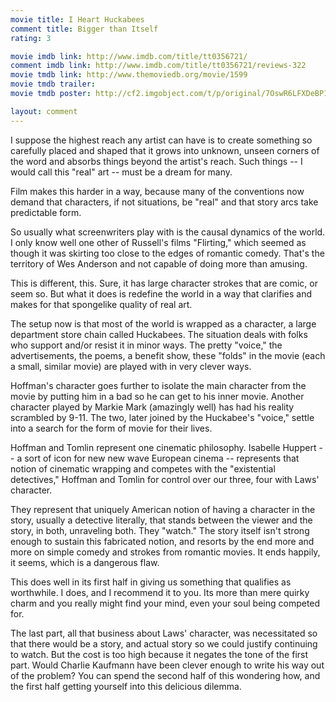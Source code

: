 ```yaml
---
movie title: I Heart Huckabees
comment title: Bigger than Itself
rating: 3

movie imdb link: http://www.imdb.com/title/tt0356721/
comment imdb link: http://www.imdb.com/title/tt0356721/reviews-322
movie tmdb link: http://www.themoviedb.org/movie/1599
movie tmdb trailer: 
movie tmdb poster: http://cf2.imgobject.com/t/p/original/7OswR6LFXDeBP16vREJQFTbQWS4.jpg

layout: comment
---
```


I suppose the highest reach any artist can have is to create something so carefully placed and shaped that it grows into unknown, unseen corners of the word and absorbs things beyond the artist's reach. Such things -- I would call this "real" art -- must be a dream for many.

Film makes this harder in a way, because many of the conventions now demand that characters, if not situations, be "real" and that story arcs take predictable form.

So usually what screenwriters play with is the causal dynamics of the world. I only know well one other of Russell's films "Flirting," which seemed as though it was skirting too close to the edges of romantic comedy. That's the territory of Wes Anderson and not capable of doing more than amusing.

This is different, this. Sure, it has large character strokes that are comic, or seem so. But what it does is redefine the world in a way that clarifies and makes for that spongelike quality of real art.

The setup now is that most of the world is wrapped as a character, a large department store chain called Huckabees. The situation deals with folks who support and/or resist it in minor ways. The pretty "voice," the advertisements, the poems, a benefit show, these "folds" in the movie (each a small, similar movie) are played with in very clever ways.

Hoffman's character goes further to isolate the main character from the movie by putting him in a bad so he can get to his inner movie. Another character played by Markie Mark (amazingly well) has had his reality scrambled by 9-11. The two, later joined by the Huckabee's "voice," settle into a search for the form of movie for their lives.

Hoffman and Tomlin represent one cinematic philosophy. Isabelle Huppert -- a sort of icon for new new wave European cinema -- represents that notion of cinematic wrapping and competes with the "existential detectives," Hoffman and Tomlin for control over our three, four with Laws' character.

They represent that uniquely American notion of having a character in the story, usually a detective literally, that stands between the viewer and the story, in both, unraveling both. They "watch." The story itself isn't strong enough to sustain this fabricated notion, and resorts by the end more and more on simple comedy and strokes from romantic movies. It ends happily, it seems, which is a dangerous flaw.

This does well in its first half in giving us something that qualifies as worthwhile. I does, and I recommend it to you. Its more than mere quirky charm and you really might find your mind, even your soul being competed for.

The last part, all that business about Laws' character, was necessitated so that there would be a story, and actual story so we could justify continuing to watch. But the cost is too high because it negates the tone of the first part. Would Charlie Kaufmann have been clever enough to write his way out of the problem? You can spend the second half of this wondering how, and the first half getting yourself into this delicious dilemma.